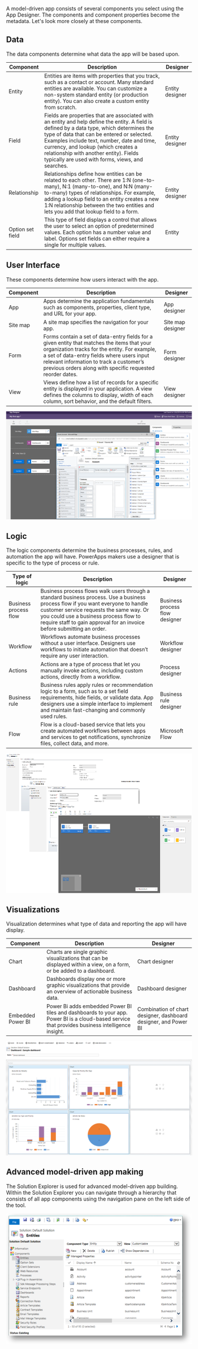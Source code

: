 A model-driven app consists of several components you select using the App Designer. The components and component properties become the metadata. Let's look more closely at these components.

## Data
The data components determine what data the app will be based upon.


|Component  |Description  |Designer  |
|---------|---------|---------|
|Entity     |Entities are items with properties that you track, such as a contact or account. Many standard entities are available. You can customize a non-system standard entity (or production entity). You can also create a custom entity from scratch. | Entity designer        |
|Field     | Fields are properties that are associated with an entity and help define the entity. A field is defined by a data type, which determines the type of data that can be entered or selected. Examples include text, number, date and time, currency, and lookup (which creates a relationship with another entity). Fields typically are used with forms, views, and searches.        |Entity designer   |
|Relationship     | Relationships define how entities can be related to each other. There are 1:N (one-to-many), N:1 (many-to-one), and N:N (many-to-many) types of relationships. For example, adding a lookup field to an entity creates a new 1:N relationship between the two entities and lets you add that lookup field to a form.   |Entity designer        |
|Option set field     | This type of field displays a control that allows the user to select an option of predetermined values. Each option has a number value and label.  Options set fields can either require a single for multiple values.  |Entity     |

## User Interface
These components determine how users interact with the app. 

|Component  |Description  |Designer  |
|---------|---------|---------|
|App     | Apps determine the application fundamentals such as components, properties, client type, and URL for your app.      | App designer   |
|Site map     | A site map specifies the navigation for your app.        | Site map designer        |
|Form     | Forms contain a set of data-entry fields for a given entity that matches the items that your organization tracks for the entity. For example, a set of data-entry fields where users input relevant information to track a customer’s previous orders along with specific requested reorder dates.        | Form designer        |
View     | Views define how a list of records for a specific entity is displayed in your application. A view defines the columns to display, width of each column, sort behavior, and the default filters.   |  View designer       |

![App designer and form designer](../media/app-and-form-designers.png)

## Logic
The logic components determine the business processes, rules, and automation the app will have. PowerApps makers use a designer that is specific to the type of process or rule.


|Type of logic  |Description  |Designer  |
|---------|---------|---------|
|Business process flow     | Business process flows walk users through a standard business process. Use a business process flow if you want everyone to handle customer service requests the same way. Or you could use a business process flow to require staff to gain approval for an invoice before submitting an order.        | Business process flow designer        |
|Workflow     |  Workflows automate business processes without a user interface. Designers use workflows to initiate automation that doesn’t require any user interaction.       | Workflow designer        |
|Actions    |  Actions are a type of process that let you manually invoke actions, including custom actions, directly from a workflow.       |  Process designer       |
|Business rule     | Business rules apply rules or recommendation logic to a form, such as to a set field requirements, hide fields, or validate data. App designers use a simple interface to implement and maintain fast-changing and commonly used rules.         |  Business rule designer       |
|Flow     | Flow is a cloud-based service that lets you create automated workflows between apps and services to get notifications, synchronize files, collect data, and more.        | Microsoft Flow        |

![Workflow, action, and business process flow designers](../media/designer-mash.png)


## Visualizations
Visualization determines what type of data and reporting the app will have display.


|Component  |Description  |Designer  |
|---------|---------|---------|
|Chart     | Charts are single graphic visualizations that can be displayed within a view, on a form, or be added to a dashboard.        | Chart designer        |
|Dashboard     | Dashboards display one or more graphic visualizations that provide an overview of actionable business data.        | Dashboard designer        |
|Embedded Power BI     | Power Bi adds embedded Power BI tiles and dashboards to your app. Power BI is a cloud-based service that provides business intelligence insight.        |  Combination of chart designer, dashboard designer, and Power BI       |

![Sample dashboard](../media/dashboard-designer.png)

## Advanced model-driven app making
The Solution Explorer is used for advanced model-driven app building. Within the Solution Explorer you can navigate through a hierarchy that consists of all app components using the navigation pane on the left side of the tool.

![Solution explorer](../media/solutionexplorer-entitiescollapsed.png)